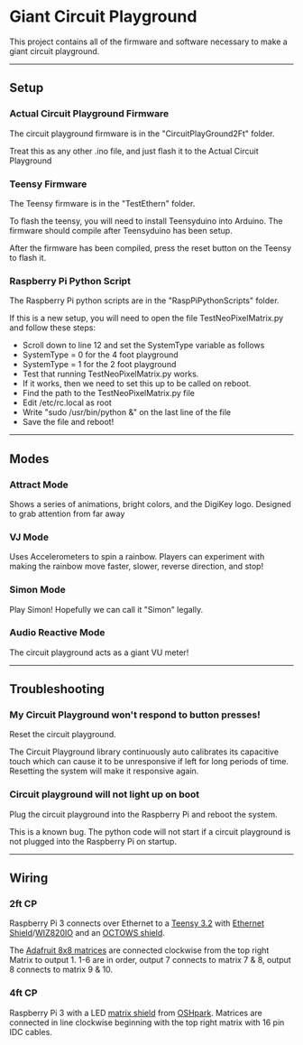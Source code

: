 # Giant Circuit Playground

This project contains all of the firmware and software necessary to make a giant circuit playground.

-----------------------------------------------------------

## Setup

### Actual Circuit Playground Firmware

The circuit playground firmware is in the "CircuitPlayGround2Ft" folder. 

Treat this as any other .ino file, and just flash it to the Actual Circuit Playground

### Teensy Firmware

The Teensy firmware is in the "TestEthern" folder. 

To flash the teensy, you will need to install Teensyduino into Arduino. The firmware should compile after Teensyduino has been setup.

After the firmware has been compiled, press the reset button on the Teensy to flash it.

### Raspberry Pi Python Script

The Raspberry Pi python scripts are in the "RaspPiPythonScripts" folder.

If this is a new setup, you will need to open the file TestNeoPixelMatrix.py and follow these steps:
* Scroll down to line 12 and set the SystemType variable as follows
 * SystemType = 0 for the 4 foot playground
 * SystemType = 1 for the 2 foot playground
* Test that running TestNeoPixelMatrix.py works.
* If it works, then we need to set this up to be called on reboot.
 * Find the path to the TestNeoPixelMatrix.py file
 * Edit /etc/rc.local as root
 * Write "sudo /usr/bin/python <path from first step> &" on the last line of the file
 * Save the file and reboot!
 
---------------------------------------
 
## Modes
 
### Attract Mode
 
Shows a series of animations, bright colors, and the DigiKey logo. Designed to grab attention from far away
 
### VJ Mode
 
Uses Accelerometers to spin a rainbow. Players can experiment with making the rainbow move faster, slower, reverse direction, and stop!
 
### Simon Mode
 
Play Simon! Hopefully we can call it "Simon" legally.

### Audio Reactive Mode
 
The circuit playground acts as a giant VU meter!

------------------------------------------------

## Troubleshooting

### My Circuit Playground won't respond to button presses!

Reset the circuit playground. 

The Circuit Playground library continuously auto calibrates its capacitive touch which can cause it to be unresponsive if left for long periods of time.
Resetting the system will make it responsive again.

### Circuit playground will not light up on boot

Plug the circuit playground into the Raspberry Pi and reboot the system.

This is a known bug. The python code will not start if a circuit playground is not plugged into the Raspberry Pi on startup.


------------------------------------------------

## Wiring

### 2ft CP

Raspberry Pi 3 connects over Ethernet to a [Teensy 3.2](https://www.pjrc.com/store/teensy32.html) with [Ethernet Shield](https://www.pjrc.com/store/wiz820_sd_adaptor.html)/[WIZ820IO](http://www.digikey.com/product-detail/en/wiznet/WIZ820IO/1278-1015-ND/3829655) and an [OCTOWS shield](https://www.pjrc.com/store/octo28_adaptor.html).

The [Adafruit 8x8 matrices](https://www.adafruit.com/products/1487) are connected clockwise from the top right Matrix to output 1. 1-6 are in order, output 7 connects to matrix 7 & 8, output 8 connects to matrix 9 & 10.

### 4ft CP
Raspberry Pi 3 with a LED [matrix shield](https://github.com/hzeller/rpi-rgb-led-matrix/tree/master/adapter/active-3) from [OSHpark](https://oshpark.com/shared_projects/bFtff2GR). Matrices are connected in line clockwise beginning with the top right matrix with 16 pin IDC cables.



